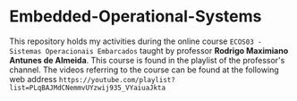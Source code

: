 # Embedded-Operational-Systems
This repository holds my activities during the online course `ECOS03 - Sistemas Operacionais Embarcados` taught by professor **Rodrigo Maximiano Antunes de Almeida**. This course is found in the playlist of the professor's channel. The videos referring to the course can be found at the following web address  `https://youtube.com/playlist?list=PLqBAJMdCNemmvUYzwij935_VYaiuaJkta`
